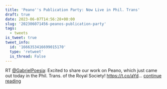 ```yaml
---
title: 'Peano''s Publication Party: Now Live in Phil. Trans'
draft: true
date: 2023-06-07T14:56:28+00:00
slug: '202306071456-peanos-publication-party'
tags:
  - tweets
is_tweet: true
tweet_info:
  id: '1666353416699015170'
  type: 'retweet'
  is_thread: False
---
```




RT [@GabrielPoesia](https://x.com/GabrielPoesia): Excited to share our work on Peano, which just came out today in the Phil. Trans. of the Royal Society! <https://t.co/aYd>… [continue reading](https://x.com/sytelus/status/1666353416699015170)
